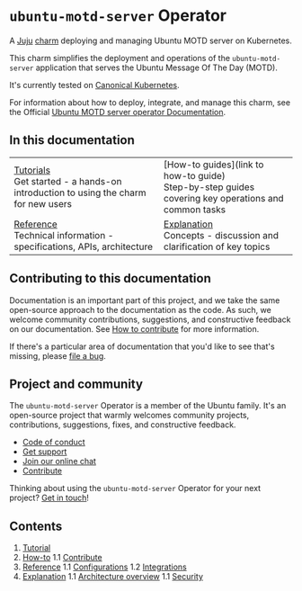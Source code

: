 # `ubuntu-motd-server` Operator

A [Juju](https://juju.is/) [charm](https://documentation.ubuntu.com/juju/3.6/reference/charm/) deploying and managing Ubuntu MOTD server on Kubernetes.

This charm simplifies the deployment and operations of the `ubuntu-motd-server` application that serves the Ubuntu Message Of The Day (MOTD).

It's currently tested on [Canonical Kubernetes](https://ubuntu.com/kubernetes).

For information about how to deploy, integrate, and manage this charm, see the Official [Ubuntu MOTD server operator Documentation](https://charmhub.io/ubuntu-motd-server).

## In this documentation

| | |
|--|--|
|  [Tutorials](tutorial/getting-started.md)</br>  Get started - a hands-on introduction to using the charm for new users </br> |  [How-to guides](link to how-to guide) </br> Step-by-step guides covering key operations and common tasks |
| [Reference](reference/integrations.md) </br> Technical information - specifications, APIs, architecture | [Explanation](explanation/charm-architecture.md) </br> Concepts - discussion and clarification of key topics  |

## Contributing to this documentation

Documentation is an important part of this project, and we take the same open-source approach
to the documentation as the code. As such, we welcome community contributions, suggestions, and
constructive feedback on our documentation.
See [How to contribute](how-to/contribute.md) for more information.

If there's a particular area of documentation that you'd like to see that's missing, please
[file a bug](https://github.com/canonical/ubuntu-motd-server-operator/issues).

## Project and community

The `ubuntu-motd-server` Operator is a member of the Ubuntu family. It's an open-source project that warmly welcomes community
projects, contributions, suggestions, fixes, and constructive feedback.

* [Code of conduct](https://ubuntu.com/community/code-of-conduct)
* [Get support](https://discourse.charmhub.io/)
* [Join our online chat](https://matrix.to/#/#charmhub-charmdev:ubuntu.com)
* [Contribute](how-to/contribute.md)

Thinking about using the `ubuntu-motd-server` Operator for your next project?
[Get in touch](https://matrix.to/#/#charmhub-charmdev:ubuntu.com)!

## Contents

1. [Tutorial](tutorial/getting-started.md)
1. [How-to](how-to)
  1.1 [Contribute](how-to/contribute.md)
1. [Reference](reference)
  1.1 [Configurations](reference/configurations.md)
  1.2 [Integrations](reference/integrations.md)
1. [Explanation](explanation)
  1.1 [Architecture overview](explanation/charm-architecture.md)
  1.1 [Security](explanation/security.md)

